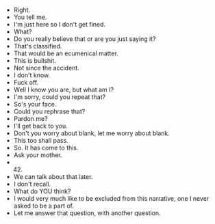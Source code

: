 * Right.
* You tell me.
* I'm just here so I don't get fined.
* What?
* Do you really believe that or are you just saying it?
* That's classified.
* That would be an ecumenical matter.
* This is bullshit.
* Not since the accident.
* I don't know.
* Fuck off.
* Well I know you are, but what am I?
* I'm sorry, could you repeat that?
* So's your face.
* Could you rephrase that?
* Pardon me?
* I'll get back to you.
* Don't you worry about blank, let me worry about blank.
* This too shall pass.
* So. It has come to this.
* Ask your mother.
* 42.
* We can talk about that later.
* I don't recall.
* What do YOU think?
* I would very much like to be excluded from this narrative, one I never asked to be a part of.
* Let me answer that question, with another question.